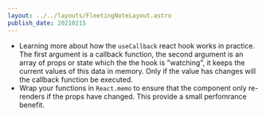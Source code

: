 ```yaml
---
layout: ../../layouts/FleetingNoteLayout.astro
publish_date: 20210215
---
```


- Learning more about how the `useCallback` react hook works in practice. The first argument is a callback function, the second argument is an array of props or state which the the hook is "watching", it keeps the current values of this data in memory. Only if the value has changes will the callback function be executed.
- Wrap your functions in `React.memo` to ensure that the component only re-renders if the props have changed. This provide a small perfomrance benefit.
